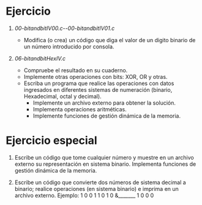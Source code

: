 # Ejercicio

1. *00-bitandbitIV00.c*--*00-bitandbitIV01.c* 
	- Modifica (o crea) un código que diga el valor 
	de un digito binario de un número introducido 
	por consola.

2. *06-bitandbitHexIV.c* 
	- Compruebe el resultado en su cuaderno. 
	- Implemente otras operaciones con bits: XOR, OR y otras.
	- Escriba un programa que realice las operaciones con datos ingresados 
	en diferentes sistemas de numeración (binario, Hexadecimal, octal y decimal).
		- Implemente un archivo externo para obtener la solución.
		- Implementa operaciones aritméticas.
		- Implemente funciones de gestión dinámica de la memoria.

# Ejercicio especial

1. Escribe un código que tome cualquier número y muestre en un archivo externo 
	su representación en sistema binario. Implementa funciones de gestión 
	dinámica de la memoria.

2. Escribe un código que convierte dos números de sistema decimal a binario; realice 
	operaciones (en sistema binario) e imprima en un archivo externo. 
		Ejemplo:
			 1 0 0 1
			 1 0 1 0
			&_______
			 1 0 0 0
